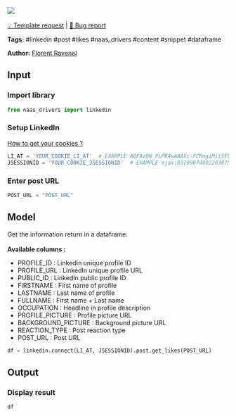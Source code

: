 <a href="https://app.naas.ai/user-redirect/naas/downloader?url=https://raw.githubusercontent.com/jupyter-naas/awesome-notebooks/master/LinkedIn/LinkedIn_Get_likes_from_post.ipynb" target="_parent"><img src="https://naasai-public.s3.eu-west-3.amazonaws.com/open_in_naas.svg"/></a><br><br><a href="https://github.com/jupyter-naas/awesome-notebooks/issues/new?assignees=&labels=&template=template-request.md&title=Tool+-+Action+of+the+notebook+">💡 Template request</a> | <a href="https://github.com/jupyter-naas/awesome-notebooks/issues/new?assignees=&labels=&template=bug_report.md&title=LinkedIn+-+Get+likes+from+post:+Error+short+description">🚨 Bug report</a>

**Tags:** #linkedin #post #likes #naas_drivers #content #snippet #dataframe

**Author:** [Florent Ravenel](https://www.linkedin.com/in/florent-ravenel/)

## Input

### Import library


```python
from naas_drivers import linkedin
```

### Setup LinkedIn
<a href='https://www.notion.so/LinkedIn-driver-Get-your-cookies-d20a8e7e508e42af8a5b52e33f3dba75'>How to get your cookies ?</a>


```python
LI_AT = 'YOUR_COOKIE_LI_AT'  # EXAMPLE AQFAzQN_PLPR4wAAAXc-FCKmgiMit5FLdY1af3-2
JSESSIONID = 'YOUR_COOKIE_JSESSIONID'  # EXAMPLE ajax:8379907400220387585
```

### Enter post URL


```python
POST_URL = "POST_URL"
```

## Model

Get the information return in a dataframe.<br><br>
**Available columns :**
- PROFILE_ID : LinkedIn unique profile ID
- PROFILE_URL : LinkedIn unique profile URL
- PUBLIC_ID : LinkedIn public profile ID
- FIRSTNAME : First name of profile
- LASTNAME : Last name of profile
- FULLNAME : First name + Last name
- OCCUPATION : Headline in profile description
- PROFILE_PICTURE : Profile picture URL
- BACKGROUND_PICTURE : Background picture URL
- REACTION_TYPE : Post reaction type
- POST_URL : Post URL


```python
df = linkedin.connect(LI_AT, JSESSIONID).post.get_likes(POST_URL)
```

## Output

### Display result


```python
df
```
